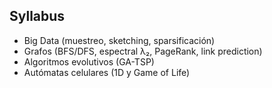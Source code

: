 ## Syllabus

- Big Data (muestreo, sketching, sparsificación)
- Grafos (BFS/DFS, espectral λ₂, PageRank, link prediction)
- Algoritmos evolutivos (GA-TSP)
- Autómatas celulares (1D y Game of Life)
